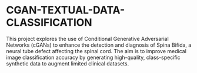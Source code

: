 # CGAN-TEXTUAL-DATA-CLASSIFICATION
This project explores the use of Conditional Generative Adversarial Networks (cGANs) to enhance the detection and diagnosis of Spina Bifida, a neural tube defect affecting the spinal cord. The aim is to improve medical image classification accuracy by generating high-quality, class-specific synthetic data to augment limited clinical datasets.
